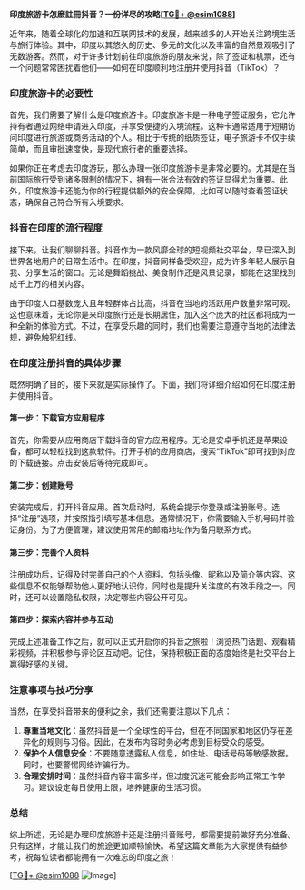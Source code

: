 **印度旅游卡怎麽註冊抖音？一份详尽的攻略[[TG💪+ @esim1088](https://t.me/s/esim1088)]**

近年来，随着全球化的加速和互联网技术的发展，越来越多的人开始关注跨境生活与旅行体验。其中，印度以其悠久的历史、多元的文化以及丰富的自然景观吸引了无数游客。然而，对于许多计划前往印度旅游的朋友来说，除了签证和机票，还有一个问题常常困扰着他们——如何在印度顺利地注册并使用抖音（TikTok）？

### 印度旅游卡的必要性

首先，我们需要了解什么是印度旅游卡。印度旅游卡是一种电子签证服务，它允许持有者通过网络申请进入印度，并享受便捷的入境流程。这种卡通常适用于短期访问印度进行旅游或商务活动的个人。相比于传统的纸质签证，电子旅游卡不仅手续简单，而且审批速度快，是现代旅行者的重要选择。

如果你正在考虑去印度游玩，那么办理一张印度旅游卡是非常必要的。尤其是在当前国际旅行受到诸多限制的情况下，拥有一张合法有效的签证显得尤为重要。此外，印度旅游卡还能为你的行程提供额外的安全保障，比如可以随时查看签证状态，确保自己符合所有入境要求。

### 抖音在印度的流行程度

接下来，让我们聊聊抖音。抖音作为一款风靡全球的短视频社交平台，早已深入到世界各地用户的日常生活中。在印度，抖音同样备受欢迎，成为许多年轻人展示自我、分享生活的窗口。无论是舞蹈挑战、美食制作还是风景记录，都能在这里找到成千上万的相关内容。

由于印度人口基数庞大且年轻群体占比高，抖音在当地的活跃用户数量非常可观。这也意味着，无论你是来印度旅行还是长期居住，加入这个庞大的社区都将成为一种全新的体验方式。不过，在享受乐趣的同时，我们也需要注意遵守当地的法律法规，避免触犯红线。

### 在印度注册抖音的具体步骤

既然明确了目的，接下来就是实际操作了。下面，我们将详细介绍如何在印度注册并使用抖音。

#### 第一步：下载官方应用程序

首先，你需要从应用商店下载抖音的官方应用程序。无论是安卓手机还是苹果设备，都可以轻松找到这款软件。打开手机的应用商店，搜索“TikTok”即可找到对应的下载链接。点击安装后等待完成即可。

#### 第二步：创建账号

安装完成后，打开抖音应用。首次启动时，系统会提示你登录或注册账号。选择“注册”选项，并按照指引填写基本信息。通常情况下，你需要输入手机号码并验证身份。为了方便管理，建议使用常用的邮箱地址作为备用联系方式。

#### 第三步：完善个人资料

注册成功后，记得及时完善自己的个人资料。包括头像、昵称以及简介等内容。这些信息不仅能够帮助他人更好地认识你，同时也是提升关注度的有效手段之一。同时，还可以设置隐私权限，决定哪些内容公开可见。

#### 第四步：探索内容并参与互动

完成上述准备工作之后，就可以正式开启你的抖音之旅啦！浏览热门话题、观看精彩视频，并积极参与评论区互动吧。记住，保持积极正面的态度始终是社交平台上赢得好感的关键。

### 注意事项与技巧分享

当然，在享受抖音带来的便利之余，我们还需要注意以下几点：

1. **尊重当地文化**：虽然抖音是一个全球性的平台，但在不同国家和地区仍存在差异化的规则与习俗。因此，在发布内容时务必考虑到目标受众的感受。
2. **保护个人信息安全**：不要随意透露私人信息，如住址、电话号码等敏感数据。同时，也要警惕网络诈骗行为。
3. **合理安排时间**：虽然抖音内容丰富多样，但过度沉迷可能会影响正常工作学习。建议设定每日使用上限，培养健康的生活习惯。

### 总结

综上所述，无论是办理印度旅游卡还是注册抖音账号，都需要提前做好充分准备。只有这样，才能让我们的旅途更加顺畅愉快。希望这篇文章能为大家提供有益参考，祝每位读者都能拥有一次难忘的印度之旅！

[[TG💪+ @esim1088](https://t.me/s/esim1088) ![Image](https://i.postimg.cc/4NQfJmqS/Snipaste-2025-05-13-00-14-12.png)]